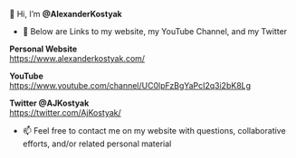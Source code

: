 👋 Hi, I’m <b>@AlexanderKostyak</b><br>
- 👀 Below are Links to my website, my YouTube Channel, and my Twitter

<b>Personal Website</b><br>
https://www.alexanderkostyak.com/

<b>YouTube</b><br>
https://www.youtube.com/channel/UC0lpFzBgYaPcI2q3i2bK8Lg

<b>Twitter @AJKostyak</b><br>
https://twitter.com/AjKostyak/

- 📫 Feel free to contact me on my website with questions, collaborative efforts, and/or related personal material

<!---
AlexanderKostyak/AlexanderKostyak is a ✨ special ✨ repository because its `README.md` (this file) appears on your GitHub profile.
You can click the Preview link to take a look at your changes.
--->
